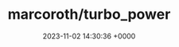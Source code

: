 ---
title: "marcoroth/turbo_power"
link: "https://github.com/marcoroth/turbo_power"
date: "2023-11-02 14:30:36 +0000"
description: "Power-pack for Turbo Streams"
category: "github"
---
